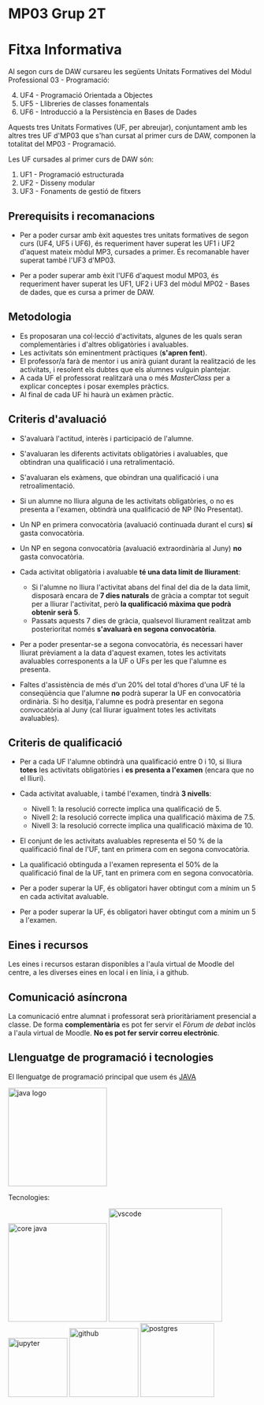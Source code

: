 # MP03 Grup 2T
# Fitxa Informativa

Al segon curs de DAW cursareu les següents Unitats Formatives del Mòdul Professional 03 - Programació:

4. UF4 - Programació Orientada a Objectes
5. UF5 - Llibreries de classes fonamentals
6. UF6 - Introducció a la Persistència en Bases de Dades

Aquests tres Unitats Formatives (UF, per abreujar), conjuntament amb les altres tres UF d'MP03 que s'han cursat al primer curs de DAW, componen la totalitat del MP03 - Programació.

Les UF cursades al primer curs de DAW són:

1. UF1 - Programació estructurada
2. UF2 - Disseny modular
3. UF3 - Fonaments de gestió de fitxers

## Prerequisits i recomanacions

- Per a poder cursar amb èxit aquestes tres unitats formatives de segon curs (UF4, UF5 i UF6), és requeriment haver superat les UF1 i UF2 d'aquest mateix mòdul MP3, cursades a primer. És recomanable haver superat també l'UF3 d'MP03.

- Per a poder superar amb èxit l'UF6 d'aquest modul MP03, és requeriment haver superat les UF1, UF2 i UF3 del mòdul MP02 - Bases de dades, que es cursa a primer de DAW.

## Metodologia

- Es proposaran una col·lecció d'activitats, algunes de les quals seran complementàries i d'altres obligatòries i avaluables.
- Les activitats són eminentment pràctiques (**s'apren fent**).
- El professor/a farà de mentor i us anirà guiant durant la realització de les activitats, i resolent els dubtes que els alumnes vulguin plantejar.
- A cada UF el professorat realitzarà una o més _MasterClass_ per a explicar conceptes i posar exemples pràctics.
- Al final de cada UF hi haurà un exàmen pràctic.

## Criteris d'avaluació

- S'avaluarà l'actitud, interès i participació de l'alumne.
- S'avaluaran les diferents activitats obligatòries i avaluables, que obtindran una qualificació i una retralimentació.
- S'avaluaran els exàmens, que obindran una qualificació i una retroalimentació.
- Si un alumne no lliura alguna de les activitats obligatòries, o no es presenta a l'examen, obtindrà una qualificació de NP (No Presentat).
- Un NP en primera convocatòria (avaluació continuada durant el curs) **sí** gasta convocatòria.
- Un NP en segona convocatòria (avaluació extraordinària al Juny) **no** gasta convocatòria.
- Cada activitat obligatòria i avaluable **té una data límit de lliurament**: 

    * Si l'alumne no lliura l'activitat abans del final del dia de la data límit, disposarà encara de **7 dies naturals** de gràcia a comptar tot seguit per a lliurar l'activitat, però **la qualificació màxima que podrà obtenir serà 5**. 
    * Passats aquests 7 dies de gràcia, qualsevol lliurament realitzat amb posterioritat només **s'avaluarà en segona convocatòria**.

- Per a poder presentar-se a segona convocatòria, és necessari haver lliurat prèviament a la data d'aquest examen, totes les activitats avaluables corresponents a la UF o UFs per les que l'alumne es presenta.

- Faltes d'assistència de més d'un 20% del total d'hores d'una UF té la conseqüència que l'alumne **no** podrà superar la UF en convocatòria ordinària. Si ho desitja, l'alumne es podrà presentar en segona convocatòria al Juny (cal lliurar igualment totes les activitats avaluables).

## Criteris de qualificació

- Per a cada UF l'alumne obtindrà una qualificació entre 0 i 10, si lliura **totes** les activitats obligatòries i **es presenta a l'examen** (encara que no el lliuri).

- Cada activitat avaluable, i també l'examen, tindrà **3 nivells**:

    * Nivell 1: la resolució correcte implica una qualificació de 5.
    * Nivell 2: la resolució correcte implica una qualificació màxima de 7.5.
    * Nivell 3: la resolució correcte implica una qualificació màxima de 10.
   
- El conjunt de les activitats avaluables representa el 50 % de la qualificació final de l'UF, tant en primera com en segona convocatòria.

- La qualificació obtinguda a l'examen representa el 50% de la qualificació final de la UF, tant en primera com en segona convocatòria.

- Per a poder superar la UF, és obligatori haver obtingut com a mínim un 5 en cada activitat avaluable.

- Per a poder superar la UF, és obligatori haver obtingut com a mínim un 5 a l'examen.


## Eines i recursos

Les eines i recursos estaran disponibles a l'aula virtual de Moodle del centre, a les diverses eines en local i en línia, i a github.

## Comunicació asíncrona

La comunicació entre alumnat i professorat serà prioritàriament presencial a classe. De forma **complementària** es pot fer servir el _Fòrum de debat_ inclòs a l'aula virtual de Moodle. **No es pot fer servir correu electrònic**.


## Llenguatge de programació i tecnologies

El llenguatge de programació principal que usem és 
[JAVA](https://ca.wikipedia.org/wiki/Java_(llenguatge_de_programaci%C3%B3))

 
<img src="./images/java_logo_icon.png" alt="java logo" width="200"/>

Tecnologies:

<img src="./images/core-java-logo.png" alt="core java" width="200"/> <img src="./images/vscode-logo.png" alt="vscode" width="230"/>    <img src="./images/jupyter-logo.png" alt="jupyter" width="120"/>    <img src="./images/github-logo.png" alt="github" width="140"/>
<img src="./images/postgresql-logo.png" alt="postgres" width="150"/>

